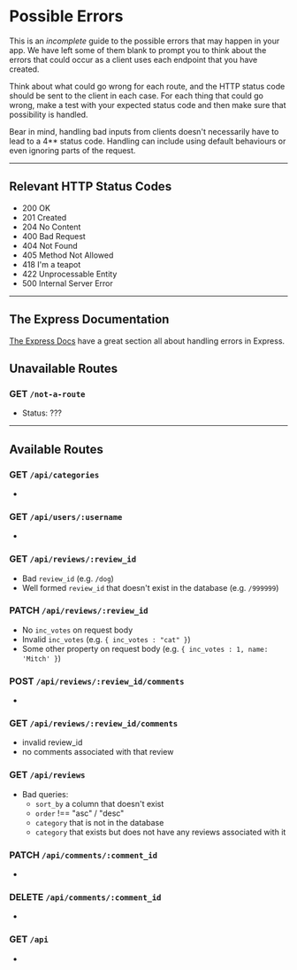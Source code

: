 # Possible Errors

This is an _incomplete_ guide to the possible errors that may happen in your app. We have left some of them blank to prompt you to think about the errors that could occur as a client uses each endpoint that you have created.

Think about what could go wrong for each route, and the HTTP status code should be sent to the client in each case.
For each thing that could go wrong, make a test with your expected status code and then make sure that possibility is handled.

Bear in mind, handling bad inputs from clients doesn't necessarily have to lead to a 4\*\* status code. Handling can include using default behaviours or even ignoring parts of the request.

---

## Relevant HTTP Status Codes

- 200 OK
- 201 Created
- 204 No Content
- 400 Bad Request
- 404 Not Found
- 405 Method Not Allowed
- 418 I'm a teapot
- 422 Unprocessable Entity
- 500 Internal Server Error

---

## The Express Documentation

[The Express Docs](https://expressjs.com/en/guide/error-handling.html) have a great section all about handling errors in Express.

## Unavailable Routes

### GET `/not-a-route`

- Status: ???

---

## Available Routes

### GET `/api/categories`

-

### GET `/api/users/:username`

-

### GET `/api/reviews/:review_id`

- Bad `review_id` (e.g. `/dog`)
- Well formed `review_id` that doesn't exist in the database (e.g. `/999999`)

### PATCH `/api/reviews/:review_id`

- No `inc_votes` on request body
- Invalid `inc_votes` (e.g. `{ inc_votes : "cat" }`)
- Some other property on request body (e.g. `{ inc_votes : 1, name: 'Mitch' }`)

### POST `/api/reviews/:review_id/comments`

-

### GET `/api/reviews/:review_id/comments`

- invalid review_id
- no comments associated with that review

### GET `/api/reviews`

- Bad queries:
  - `sort_by` a column that doesn't exist
  - `order` !== "asc" / "desc"
  - `category` that is not in the database
  - `category` that exists but does not have any reviews associated with it

### PATCH `/api/comments/:comment_id`

-

### DELETE `/api/comments/:comment_id`

-

### GET `/api`

-
